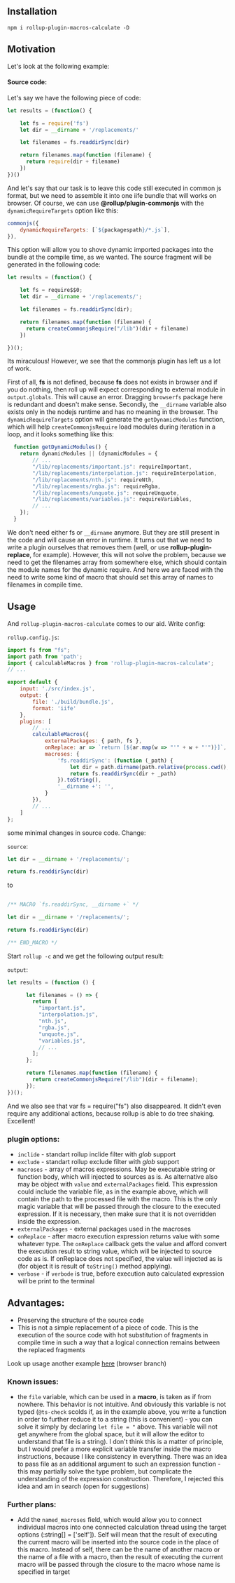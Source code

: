 ## Installation

```
npm i rollup-plugin-macros-calculate -D
```

## Motivation

Let's look at the following example:

#### Source code: 

Let's say we have the following piece of code:

```js
let results = (function() {

    let fs = require('fs')
    let dir = __dirname + '/replacements/'

    let filenames = fs.readdirSync(dir)

    return filenames.map(function (filename) {
      return require(dir + filename)
    })
})()
```

And let's say that our task is to leave this code still executed in common js format, but we need to assemble it into one iife bundle that will works on browser. Of course, we can use **@rollup/plugin-commonjs** with the `dynamicRequireTargets` option like this:

```js
commonjs({
    dynamicRequireTargets: [`${packagespath}/*.js`],
}),
```

This option will allow you to shove dynamic imported packages into the bundle at the compile time, as we wanted. The source fragment will be generated in the following code:

```js
let results = (function() {

    let fs = require$$0;
    let dir = __dirname + '/replacements/';

    let filenames = fs.readdirSync(dir);

    return filenames.map(function (filename) {
      return createCommonjsRequire("/lib")(dir + filename)
    })

})();
```

Its miraculous! However, we see that the commonjs plugin has left us a lot of work. 

First of all, **fs** is not defined, because **fs** does not exists in browser and if you do nothing, then roll up will expect corresponding to external module in `output.globals`. This will cause an error. Dragging `browserfs` package here is redundant and doesn't make sense. Secondly, the `__dirname` variable also exists only in the nodejs runtime and has no meaning in the browser. The `dynamicRequireTargets` option will generate the `getDynamicModules` function, which will help `createCommonjsRequire` load modules during iteration in a loop, and it looks something like this:


```js
  function getDynamicModules() {
  	return dynamicModules || (dynamicModules = {
        // ...
  		"/lib/replacements/important.js": requireImportant,
  		"/lib/replacements/interpolation.js": requireInterpolation,
  		"/lib/replacements/nth.js": requireNth,
  		"/lib/replacements/rgba.js": requireRgba,
  		"/lib/replacements/unquote.js": requireUnquote,
  		"/lib/replacements/variables.js": requireVariables,
        // ...
  	});
  }
```

 We don't need either fs or `__dirname` anymore. But they are still present in the code and will cause an error in runtime. It turns out that we need to write a plugin ourselves that removes them (well, or use **rollup-plugin-replace**, for example). However, this will not solve the problem, because we need to get the filenames array from somewhere else, which should contain the module names for the dynamic require. And here we are faced with the need to write some kind of macro that should set this array of names to filenames in compile time. 
 
 
 ## Usage
 
 And `rollup-plugin-macros-calculate` comes to our aid. Write config:

`rollup.config.js`:

```js
import fs from "fs";
import path from 'path';
import { calculableMacros } from 'rollup-plugin-macros-calculate';
// ...

export default {
    input: './src/index.js',
    output: {
        file: './build/bundle.js',
        format: 'iife'
    },
    plugins: [
        // ...
        calculableMacros({
            externalPackages: { path, fs },
            onReplace: ar => `return [${ar.map(w => "'" + w + "'")}]`,
            macroses: {
                'fs.readdirSync': (function (_path) {
                    let dir = path.dirname(path.relative(process.cwd(), file))
                    return fs.readdirSync(dir + _path)
                }).toString(),
                '__dirname +': '', 
            }
        }),
        // ...
    ]
};
```

some minimal changes in source code. Change: 

`source`:

```js
let dir = __dirname + '/replacements/';

return fs.readdirSync(dir)
```

to

```js
      
/** MACRO `fs.readdirSync, __dirname +` */

let dir = __dirname + '/replacements/';

return fs.readdirSync(dir)

/** END_MACRO */

````

Start `rollup -c` and we get the following output result:

`output`:

```js
let results = (function () {

      let filenames = () => {
        return [
          "important.js",
          "interpolation.js",
          "nth.js",
          "rgba.js",
          "unquote.js",
          "variables.js",
          // ...
        ];
      };

      return filenames.map(function (filename) {
        return createCommonjsRequire("/lib")(dir + filename);
      });
})();
```

And we also see that var fs = require("fs") also disappeared. It didn't even require any additional actions, because rollup is able to do tree shaking. Excellent!



### plugin options: 

- `inclide` - standart rollup inclide filter with *glob* support
- `exclude` - standart rollup exclude filter with *glob* support
- `macroses` - array of macros expressions. May be executable string or function body, which will injected to sources as is. As alternative also may be object with `value` and `externalPackages` field. This expression could include the variable file, as in the example above, which will contain the path to the processed file with the macro. This is the only magic variable that will be passed through the closure to the executed expression. If it is necessary, then make sure that it is not overridden inside the expression.
- `externalPackages` - external packages used in the macroses
- `onReplace` - after macro execution expression returns value with some whatever type. The `onReplace` callback gets the value and afford convert the execution result to string value, which will be injected to source code as is. If onReplace does not specified, the value will injected as is (for object it is result of `toString()` method applying). 
- `verbose` - if `verbode` is true, before execution auto calculated expression  will be print to the terminal



## Advantages: 

- Preserving the structure of the source code
- This is not a simple replacement of a piece of code. This is the execution of the source code with hot substitution of fragments in compile time in such a way that a logical connection remains between the replaced fragments


Look up usage another example [here](https://github.com/Sanshain/less-plugin-sass2less) (browser branch)


### Known issues: 
- the `file` variable, which can be used in a **macro**, is taken as if from nowhere. This behavior is not intuitive. And obviously this variable is not typed (`@ts-check` scolds if, as in the example above, you write a function in order to further reduce it to a string (this is convenient) - you can solve it simply by declaring `let file = "` above. This variable will not get anywhere from the global space, but it will allow the editor to understand that file is a string). I don't think this is a matter of principle, but I would prefer a more explicit variable transfer inside the macro instructions, because I like consistency in everything. There was an idea to pass file as an additional argument to such an expression function - this may partially solve the type problem, but complicate the understanding of the expression construction. Therefore, I rejected this idea and am in search (open for suggestions)

### Further plans: 
- Add the `named_macroses` field, which would allow you to connect individual macros into one connected calculation thread using the target options (:string[] = ['self']). Self will mean that the result of executing the current macro will be inserted into the source code in the place of this macro. Instead of self, there can be the name of another macro or the name of a file with a macro, then the result of executing the current macro will be passed through the closure to the macro whose name is specified in target